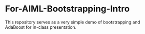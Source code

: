 # For-AIML-Bootstrapping-Intro
This repository serves as a very simple demo of bootstrapping and AdaBoost for in-class presentation.
